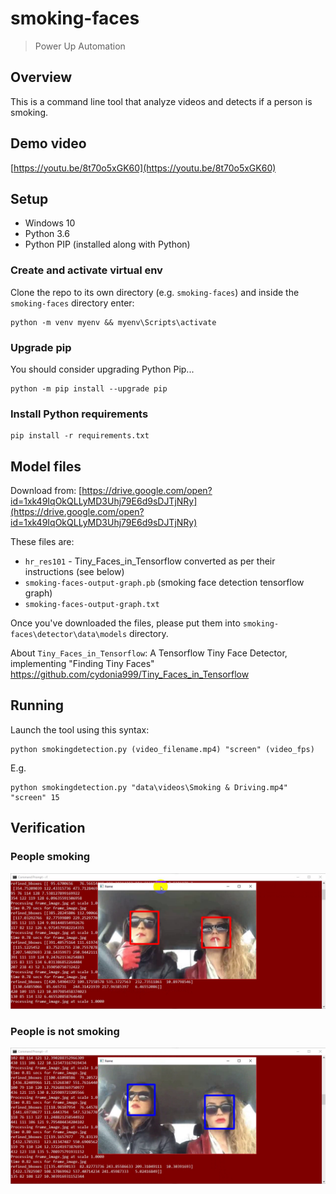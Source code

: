# smoking-faces
> Power Up Automation

## Overview

This is a command line tool that analyze videos and detects if a person is smoking.

## Demo video

[https://youtu.be/8t70o5xGK60](https://youtu.be/8t70o5xGK60)

## Setup

- Windows 10
- Python 3.6
- Python PIP (installed along with Python)

### Create and activate virtual env

Clone the repo to its own directory (e.g. `smoking-faces`) and inside the `smoking-faces` directory enter:

    python -m venv myenv && myenv\Scripts\activate

### Upgrade pip

You should consider upgrading Python Pip... 

    python -m pip install --upgrade pip

### Install Python requirements

    pip install -r requirements.txt

## Model files

Download from: [https://drive.google.com/open?id=1xk49IqOkQLLyMD3Uhj79E6d9sDJTjNRy](https://drive.google.com/open?id=1xk49IqOkQLLyMD3Uhj79E6d9sDJTjNRy)

These files are:

- `hr_res101` - Tiny_Faces_in_Tensorflow converted as per their instructions (see below)
- `smoking-faces-output-graph.pb` (smoking face detection tensorflow graph)
- `smoking-faces-output-graph.txt`

Once you've downloaded the files, please put them into `smoking-faces\detector\data\models` directory.

About `Tiny_Faces_in_Tensorflow`: A Tensorflow Tiny Face Detector, implementing "Finding Tiny Faces" https://github.com/cydonia999/Tiny_Faces_in_Tensorflow

## Running

Launch the tool using this syntax:

    python smokingdetection.py (video_filename.mp4) "screen" (video_fps)

E.g.

    python smokingdetection.py "data\videos\Smoking & Driving.mp4" "screen" 15

## Verification

### People smoking

<img src="doc/vlcsnap-2018-08-28-11h28m41s402.png">

### People is not smoking

<img src="doc/vlcsnap-2018-08-28-11h29m33s930.png">
